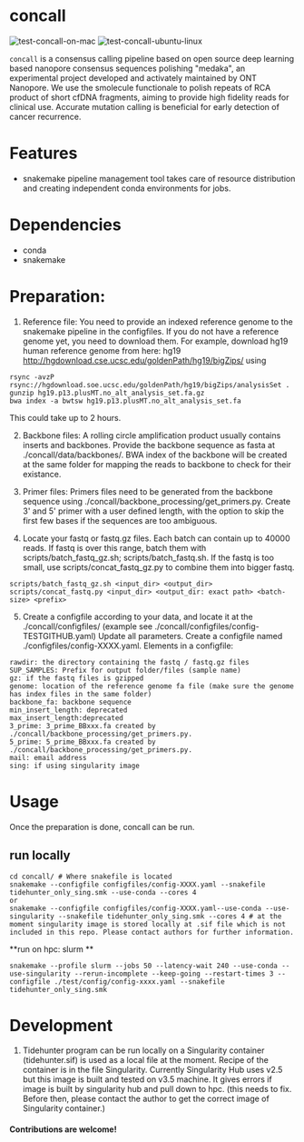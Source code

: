 # concall

![test-concall-on-mac](https://github.com/zztin/concall/workflows/test-concall-on-mac/badge.svg?branch=master)
![test-concall-ubuntu-linux](https://github.com/zztin/concall/workflows/test-concall-ubuntu-linux/badge.svg)

`concall` is a consensus calling pipeline based on open source deep learning based nanopore consensus sequences polishing "medaka", an experimental project developed and activately maintained by ONT Nanopore. We use the smolecule functionale to polish repeats of RCA product of short cfDNA fragments, aiming to provide high fidelity reads for clinical use. Accurate mutation calling is beneficial for early detection of cancer recurrence.

# Features
- snakemake pipeline management tool takes care of resource distribution and creating independent conda environments for jobs.


# Dependencies
- conda
- snakemake

# Preparation:
1. Reference file:
You need to provide an indexed reference genome to the snakemake pipeline in the configfiles. If you do not have a reference genome yet, you need to download them. For example, download hg19 human reference genome from here:
hg19
http://hgdownload.cse.ucsc.edu/goldenPath/hg19/bigZips/ 
using 

```
rsync -avzP rsync://hgdownload.soe.ucsc.edu/goldenPath/hg19/bigZips/analysisSet .
gunzip hg19.p13.plusMT.no_alt_analysis_set.fa.gz
bwa index -a bwtsw hg19.p13.plusMT.no_alt_analysis_set.fa
```
This could take up to 2 hours.

2. Backbone files:
A rolling circle amplification product usually contains inserts and backbones. Provide the backbone sequence as fasta at ./concall/data/backbones/. BWA index of the backbone will be created at the same folder for mapping the reads to backbone to check for their existance.

3. Primer files:
Primers files need to be generated from the backbone sequence using ./concall/backbone_processing/get_primers.py. Create 3' and 5' primer with a user defined length, with the option to skip the first few bases if the sequences are too ambiguous.

4. Locate your fastq or fastq.gz files. Each batch can contain up to 40000 reads. If fastq is over this range, batch them with scripts/batch_fastq_gz.sh; scripts/batch_fastq.sh. If the fastq is too small, use scripts/concat_fastq_gz.py to combine them into bigger fastq.
```
scripts/batch_fastq_gz.sh <input_dir> <output_dir>
scripts/concat_fastq.py <input_dir> <output_dir: exact path> <batch-size> <prefix>
```
5. Create a configfile according to your data, and locate it at the ./concall/configfiles/ (example see ./concall/configfiles/config-TESTGITHUB.yaml) Update all parameters. Create a configfile named ./configfiles/config-XXXX.yaml. Elements in a configfile:
```
rawdir: the directory containing the fastq / fastq.gz files
SUP_SAMPLES: Prefix for output folder/files (sample name)
gz: if the fastq files is gzipped
genome: location of the reference genome fa file (make sure the genome has index files in the same folder)
backbone_fa: backbone sequence
min_insert_length: deprecated
max_insert_length:deprecated
3_prime: 3_prime_BBxxx.fa created by ./concall/backbone_processing/get_primers.py.
5_prime: 5_prime_BBxxx.fa created by ./concall/backbone_processing/get_primers.py.
mail: email address
sing: if using singularity image
```

# Usage
Once the preparation is done, concall can be run.

## run locally

	cd concall/ # Where snakefile is located 
	snakemake --configfile configfiles/config-XXXX.yaml --snakefile tidehunter_only_sing.smk --use-conda --cores 4
	or
	snakemake --configfile configfiles/config-XXXX.yaml--use-conda --use-singularity --snakefile tidehunter_only_sing.smk --cores 4 # at the moment singularity image is stored locally at .sif file which is not included in this repo. Please contact authors for further information. 
	
**run on hpc: slurm **
	

	snakemake --profile slurm --jobs 50 --latency-wait 240 --use-conda --use-singularity --rerun-incomplete --keep-going --restart-times 3 --configfile ./test/config/config-xxxx.yaml --snakefile tidehunter_only_sing.smk
	

# Development
1. Tidehunter program can be run locally on a Singularity container (tidehunter.sif) is used as a local file at the moment.
Recipe of the container is in the file Singularity. Currently Singularity Hub uses v2.5 but this image is built and tested on v3.5 machine. It gives errors if image is built by singularity hub and pull down to hpc. (this needs to fix. Before then, please contact the author to get the correct image of Singularity container.)


#### Contributions are welcome!


 
